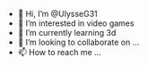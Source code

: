 - 👋 Hi, I’m @UlysseG31
- 👀 I’m interested in video games
- 🌱 I’m currently learning 3d 
- 💞️ I’m looking to collaborate on ...
- 📫 How to reach me ...

<!---
UlysseG31/UlysseG31 is a ✨ special ✨ repository because its `README.md` (this file) appears on your GitHub profile.
You can click the Preview link to take a look at your changes.
--->
